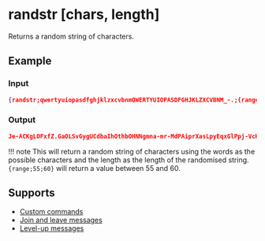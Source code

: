 # randstr [chars, length]

Returns a random string of characters.

## Example

### Input

```json
{randstr;qwertyuiopasdfghjklzxcvbnmQWERTYUIOPASDFGHJKLZXCVBNM_-.;{range;55;60}}
```

### Output

```json
Je-ACKgLOFxfZ.GaOLSvGygUCdbaIhOthbOHNNgmna-mr-MdPAiprXasLpyEqxGlPpj-VcKYHyeDFeVltVLz
```

!!! note
    This will return a random string of characters using the words as the possible characters and the length as the length of the randomised string. `{range;55;60}` will return a value between 55 and 60.

## Supports

* [Custom commands](/Modules/custom_commands/)
* [Join and leave messages](/Modules/join_leave_messages/)
* [Level-up messages](/Modules/levels/)
